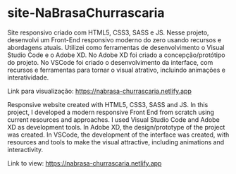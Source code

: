 ﻿# site-NaBrasaChurrascaria

Site responsivo criado com HTML5, CSS3, SASS e JS. 
Nesse projeto, desenvolvi um Front-End responsivo moderno do zero usando recursos e abordagens atuais. Utilizei como ferramentas de desenvolvimento o Visual Studio Code e o Adobe XD. No Adobe XD foi criado a concepção/protótipo do projeto. No VSCode foi criado o desenvolvimento da interface, com recursos e ferramentas para tornar o visual atrativo, incluindo animações e interatividade.

Link para visualização: https://nabrasa-churrascaria.netlify.app


Responsive website created with HTML5, CSS3, SASS and JS.
In this project, I developed a modern responsive Front End from scratch using current resources and approaches. I used Visual Studio Code and Adobe XD as development tools. In Adobe XD, the design/prototype of the project was created. In VSCode, the development of the interface was created, with resources and tools to make the visual attractive, including animations and interactivity.

Link to view: https://nabrasa-churrascaria.netlify.app
